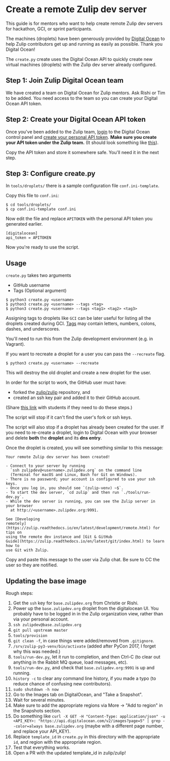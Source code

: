 # Create a remote Zulip dev server

This guide is for mentors who want to help create remote Zulip dev servers
for hackathon, GCI, or sprint participants.

The machines (droplets) have been generously provided by
[Digital Ocean](https://www.digitalocean.com/) to help Zulip contributors
get up and running as easily as possible. Thank you Digital Ocean!

The `create.py` create uses the Digital Ocean API to quickly create new virtual
machines (droplets) with the Zulip dev server already configured.

## Step 1: Join Zulip Digital Ocean team

We have created a team on Digital Ocean for Zulip mentors. Ask Rishi or Tim
to be added. You need access to the team so you can create your Digital Ocean
API token.

## Step 2: Create your Digital Ocean API token

Once you've been added to the Zulip team,
[login](https://cloud.digitalocean.com/droplets) to the Digital Ocean control
panel and [create your personal API token][do-create-api-token]. **Make sure
you create your API token under the Zulip team.** (It should look something
like [this][image-zulip-team]).

Copy the API token and store it somewhere safe. You'll need it in the next
step.

## Step 3: Configure create.py

In `tools/droplets/` there is a sample configuration file `conf.ini-template`.

Copy this file to `conf.ini`:

```
$ cd tools/droplets/
$ cp conf.ini-template conf.ini
```

Now edit the file and replace `APITOKEN` with the personal API token you
generated earlier.

```
[digitalocean]
api_token = APITOKEN
```

Now you're ready to use the script.

## Usage

`create.py` takes two arguments

* GitHub username
* Tags (Optional argument)

```
$ python3 create.py <username>
$ python3 create.py <username> --tags <tag>
$ python3 create.py <username> --tags <tag1> <tag2> <tag3>
```
Assigning tags to droplets like `GCI` can be later useful for
listing all the droplets created during GCI.
[Tags](https://www.digitalocean.com/community/tutorials/how-to-tag-digitalocean-droplets)
may contain letters, numbers, colons, dashes, and underscores.

You'll need to run this from the Zulip development environment (e.g. in
Vagrant).

If you want to recreate a droplet for a user you can pass the
`--recreate` flag.

```
$ python3 create.py <username> --recreate
```
This will destroy the old droplet and create a new droplet for
the user.

In order for the script to work, the GitHub user must have:

- forked the [zulip/zulip][zulip-zulip] repository, and
- created an ssh key pair and added it to their GitHub account.

(Share [this link][how-to-request] with students if they need to do these
steps.)

The script will stop if it can't find the user's fork or ssh keys.

The script will also stop if a droplet has already been created for the user.
If you need to re-create a droplet, login to Digital Ocean with your browser
and delete **both** the **droplet** and its **dns entry**.

Once the droplet is created, you will see something similar to this message:

```
Your remote Zulip dev server has been created!

- Connect to your server by running
  `ssh zulipdev@<username>.zulipdev.org` on the command line
  (Terminal for macOS and Linux, Bash for Git on Windows).
- There is no password; your account is configured to use your ssh keys.
- Once you log in, you should see `(zulip-venv) ~$`.
- To start the dev server, `cd zulip` and then run `./tools/run-dev.py`.
- While the dev server is running, you can see the Zulip server in your browser
  at http://<username>.zulipdev.org:9991.

See [Developing
remotely](https://zulip.readthedocs.io/en/latest/development/remote.html) for tips on
using the remote dev instance and [Git & GitHub
Guide](https://zulip.readthedocs.io/en/latest/git/index.html) to learn how to
use Git with Zulip.
```

Copy and paste this message to the user via Zulip chat. Be sure to CC the user
so they are notified.

[do-create-api-token]: https://www.digitalocean.com/community/tutorials/how-to-use-the-digitalocean-api-v2#how-to-generate-a-personal-access-token
[image-zulip-team]: http://cdn.subfictional.com/dropshare/Screen-Shot-2016-11-28-10-53-24-X86JYrrOzu.png
[zulip-zulip]: https://github.com/zulip/zulip
[python-digitalocean]: https://github.com/koalalorenzo/python-digitalocean
[how-to-request]: https://github.com/zulip/zulip-gci/blob/master/development/request-remote.md

## Updating the base image

Rough steps:

1. Get the `ssh` key for `base.zulipdev.org` from Christie or Rishi.
1. Power up the `base.zulipdev.org` droplet from the digitalocean UI. You
   probably have to be logged in in the Zulip organization view, rather than
   via your personal account.
1. `ssh zulipdev@base.zulipdev.org`
1. `git pull upstream master`
1. `tools/provision`
1. `git clean -f`, in case things were added/removed from `.gitignore`.
1. `/srv/zulip-py3-venv/bin/activate` (added after PyCon 2017, I forget why this was needed.)
1. `tools/run-dev.py`, let it run to completion, and then Ctrl-C (to clear
   out anything in the Rabbit MQ queue, load messages, etc).
1. `tools/run-dev.py`, and check that `base.zulipdev.org:9991` is up and running.
1. `history -c` to clear any command line history, if you made a typo (to
   reduce chance of confusing new contributors).
1. `sudo shutdown -h now`
1. Go to the Images tab on DigitalOcean, and "Take a Snapshot".
1. Wait for several minutes.
1. Make sure to add the appropriate regions via More -> "Add to region" in
   the Snapshots section.
1. Do something like `curl -X GET -H "Content-Type: application/json"
   -u <API_KEY>: "https://api.digitalocean.com/v2/images?page=5" | grep --color=always base.zulipdev.org`
   (maybe with a different page number, and replace your API_KEY).
1. Replace `template_id` in `create.py` in this directory with the
   appropriate `id`, and region with the appropriate region.
1. Test that everything works.
1. Open a PR with the updated template_id in zulip/zulip!
